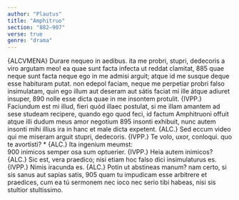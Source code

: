 ```yaml
---
author: "Plautus"
title: "Amphitruo"
section: "882–907"
verse: true
genre: "drama"
---
```


{ALCVMENA} Durare nequeo in aedibus. ita me probri,
stupri, dedecoris a viro argutam meo!
ea quae sunt facta infecta ut reddat clamitat,
885
quae neque sunt facta neque ego in me admisi arguit;
atque id me susque deque esse habituram putat.
non edepol faciam, neque me perpetiar probri
falso insimulatam, quin ego illum aut deseram
aut sátis faciat mi ille átque adiuret insuper,
890
nolle esse dicta quae in me insontem protulit.
{IVPP.} Faciundum est mi illud, fieri quód illaec postulat,
si me illam amantem ad sese studeam recipere,
quando ego quod feci, id factum Amphitruoni offuit
atque illi dudum meus amor negotium
895
insonti exhibuit, nunc autem insonti mihi
illius ira in hanc et male dicta expetent.
{ALC.} Sed eccum video qui me miseram arguit
stupri, dedecoris. {IVPP.} Te volo, uxor, conloqui.
quo te avortisti? * {ALC.} Ita ingenium meumst:  
900
inimicos semper osa sum optuerier.
{IVPP.} Heia autem inimicos? {ALC.} Sic est, vera praedico;
nisi etiam hoc falso dici insimulaturus es.
{IVPP.} Nimis iracunda es. {ALC.} Potin ut abstineas manum?
nam certo, si sis sanus aut sapias satis,
905
quam tu impudicam esse arbitrere et praedices,
cum ea tú sermonem nec ioco nec serio
tibi habeas, nisi sis stultior stultissimo.